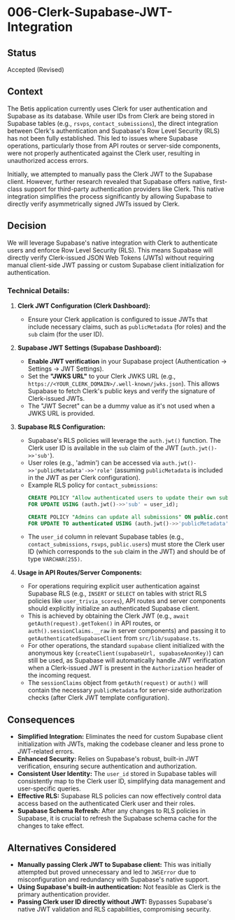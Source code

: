 # 006-Clerk-Supabase-JWT-Integration

## Status
Accepted (Revised)

## Context
The Betis application currently uses Clerk for user authentication and Supabase as its database. While user IDs from Clerk are being stored in Supabase tables (e.g., `rsvps`, `contact_submissions`), the direct integration between Clerk's authentication and Supabase's Row Level Security (RLS) has not been fully established. This led to issues where Supabase operations, particularly those from API routes or server-side components, were not properly authenticated against the Clerk user, resulting in unauthorized access errors.

Initially, we attempted to manually pass the Clerk JWT to the Supabase client. However, further research revealed that Supabase offers native, first-class support for third-party authentication providers like Clerk. This native integration simplifies the process significantly by allowing Supabase to directly verify asymmetrically signed JWTs issued by Clerk.

## Decision
We will leverage Supabase's native integration with Clerk to authenticate users and enforce Row Level Security (RLS). This means Supabase will directly verify Clerk-issued JSON Web Tokens (JWTs) without requiring manual client-side JWT passing or custom Supabase client initialization for authentication.

### Technical Details:

1.  **Clerk JWT Configuration (Clerk Dashboard):**
    *   Ensure your Clerk application is configured to issue JWTs that include necessary claims, such as `publicMetadata` (for roles) and the `sub` claim (for the user ID).

2.  **Supabase JWT Settings (Supabase Dashboard):**
    *   **Enable JWT verification** in your Supabase project (Authentication -> Settings -> JWT Settings).
    *   Set the **"JWKS URL"** to your Clerk JWKS URL (e.g., `https://<YOUR_CLERK_DOMAIN>/.well-known/jwks.json`). This allows Supabase to fetch Clerk's public keys and verify the signature of Clerk-issued JWTs.
    *   The "JWT Secret" can be a dummy value as it's not used when a JWKS URL is provided.

3.  **Supabase RLS Configuration:**
    *   Supabase's RLS policies will leverage the `auth.jwt()` function. The Clerk user ID is available in the `sub` claim of the JWT (`auth.jwt()->>'sub'`).
    *   User roles (e.g., 'admin') can be accessed via `auth.jwt()->>'publicMetadata'->>'role'` (assuming `publicMetadata` is included in the JWT as per Clerk configuration).
    *   Example RLS policy for `contact_submissions`:
        ```sql
        CREATE POLICY "Allow authenticated users to update their own submissions" ON public.contact_submissions
        FOR UPDATE USING (auth.jwt()->>'sub' = user_id);

        CREATE POLICY "Admins can update all submissions" ON public.contact_submissions
        FOR UPDATE TO authenticated USING (auth.jwt()->>'publicMetadata'->>'role' = 'admin');
        ```
    *   The `user_id` column in relevant Supabase tables (e.g., `contact_submissions`, `rsvps`, `public.users`) must store the Clerk user ID (which corresponds to the `sub` claim in the JWT) and should be of type `VARCHAR(255)`.

4.  **Usage in API Routes/Server Components:**
    *   For operations requiring explicit user authentication against Supabase RLS (e.g., `INSERT` or `SELECT` on tables with strict RLS policies like `user_trivia_scores`), API routes and server components should explicitly initialize an authenticated Supabase client.
    *   This is achieved by obtaining the Clerk JWT (e.g., `await getAuth(request).getToken()` in API routes, or `auth().sessionClaims.__raw` in server components) and passing it to `getAuthenticatedSupabaseClient` from `src/lib/supabase.ts`.
    *   For other operations, the standard `supabase` client initialized with the anonymous key (`createClient(supabaseUrl, supabaseAnonKey)`) can still be used, as Supabase will automatically handle JWT verification when a Clerk-issued JWT is present in the `Authorization` header of the incoming request.
    *   The `sessionClaims` object from `getAuth(request)` or `auth()` will contain the necessary `publicMetadata` for server-side authorization checks (after Clerk JWT template configuration).

## Consequences
*   **Simplified Integration:** Eliminates the need for custom Supabase client initialization with JWTs, making the codebase cleaner and less prone to JWT-related errors.
*   **Enhanced Security:** Relies on Supabase's robust, built-in JWT verification, ensuring secure authentication and authorization.
*   **Consistent User Identity:** The `user_id` stored in Supabase tables will consistently map to the Clerk user ID, simplifying data management and user-specific queries.
*   **Effective RLS:** Supabase RLS policies can now effectively control data access based on the authenticated Clerk user and their roles.
*   **Supabase Schema Refresh:** After any changes to RLS policies in Supabase, it is crucial to refresh the Supabase schema cache for the changes to take effect.

## Alternatives Considered
*   **Manually passing Clerk JWT to Supabase client:** This was initially attempted but proved unnecessary and led to `JWSError` due to misconfiguration and redundancy with Supabase's native support.
*   **Using Supabase's built-in authentication:** Not feasible as Clerk is the primary authentication provider.
*   **Passing Clerk user ID directly without JWT:** Bypasses Supabase's native JWT validation and RLS capabilities, compromising security.